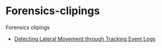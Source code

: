 # Forensics-clipings
Forensics clipings

* [Detecting Lateral Movement through Tracking Event Logs](https://github.com/dummypunter/Forensics-clipings/blob/master/20170612ac-ir_research_en.pdf)
